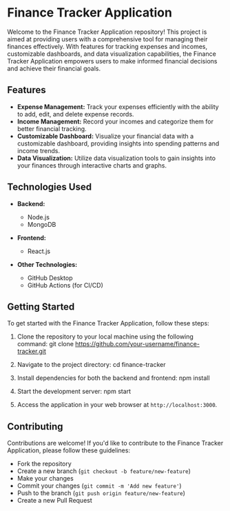 # Finance Tracker Application

Welcome to the Finance Tracker Application repository! This project is aimed at providing users with a comprehensive tool for managing their finances effectively. With features for tracking expenses and incomes, customizable dashboards, and data visualization capabilities, the Finance Tracker Application empowers users to make informed financial decisions and achieve their financial goals.

## Features

- **Expense Management:** Track your expenses efficiently with the ability to add, edit, and delete expense records.
- **Income Management:** Record your incomes and categorize them for better financial tracking.
- **Customizable Dashboard:** Visualize your financial data with a customizable dashboard, providing insights into spending patterns and income trends.
- **Data Visualization:** Utilize data visualization tools to gain insights into your finances through interactive charts and graphs.

## Technologies Used

- **Backend:**
  - Node.js
  - MongoDB
  
- **Frontend:**
  - React.js
  
- **Other Technologies:**
  - GitHub Desktop
  - GitHub Actions (for CI/CD)
  
## Getting Started

To get started with the Finance Tracker Application, follow these steps:

1. Clone the repository to your local machine using the following command:
   git clone https://github.com/your-username/finance-tracker.git

2. Navigate to the project directory:
   cd finance-tracker
   
3. Install dependencies for both the backend and frontend:
   npm install

4. Start the development server:
   npm start

5. Access the application in your web browser at `http://localhost:3000`.

## Contributing

Contributions are welcome! If you'd like to contribute to the Finance Tracker Application, please follow these guidelines:
- Fork the repository
- Create a new branch (`git checkout -b feature/new-feature`)
- Make your changes
- Commit your changes (`git commit -m 'Add new feature'`)
- Push to the branch (`git push origin feature/new-feature`)
- Create a new Pull Request





